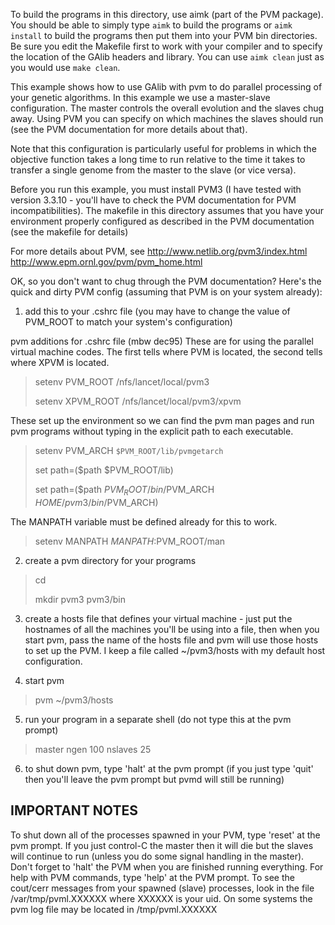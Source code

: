 To build the programs in this directory, use aimk (part of the PVM package).
You should be able to simply type `aimk` to build the programs or
`aimk install` to build the programs then put them into your PVM bin 
directories.  Be sure you edit the Makefile first to work with your compiler
and to specify the location of the GAlib headers and library.  You can use
`aimk clean` just as you would use `make clean`.

This example shows how to use GAlib with pvm to do parallel processing of your
genetic algorithms.  In this example we use a master-slave configuration.  The
master controls the overall evolution and the slaves chug away.  Using PVM you
can specify on which machines the slaves should run (see the PVM documentation
for more details about that).

Note that this configuration is particularly useful for problems in which the
objective function takes a long time to run relative to the time it takes to
transfer a single genome from the master to the slave (or vice versa).

Before you run this example, you must install PVM3 (I have tested with version
3.3.10 - you'll have to check the PVM documentation for PVM incompatibilities).
The makefile in this directory assumes that you have your environment properly
configured as described in the PVM documentation (see the makefile for details)

For more details about PVM, see 
 http://www.netlib.org/pvm3/index.html
 http://www.epm.ornl.gov/pvm/pvm_home.html


OK, so you don't want to chug through the PVM documentation?  Here's the 
quick and dirty PVM config (assuming that PVM is on your system already):

1) add this to your .cshrc file (you may have to change the value of 
   PVM_ROOT to match your system's configuration)

pvm additions for .cshrc file (mbw dec95)
These are for using the parallel virtual machine codes.  The first tells
where PVM is located, the second tells where XPVM is located.
> setenv PVM_ROOT /nfs/lancet/local/pvm3
>
> setenv XPVM_ROOT /nfs/lancet/local/pvm3/xpvm

These set up the environment so we can find the pvm man pages and run pvm
programs without typing in the explicit path to each executable.

> setenv PVM_ARCH `$PVM_ROOT/lib/pvmgetarch`
>
> set path=($path $PVM_ROOT/lib)
>
> set path=($path $PVM_ROOT/bin/$PVM_ARCH $HOME/pvm3/bin/$PVM_ARCH)

The MANPATH variable must be defined already for this to work.

> setenv MANPATH ${MANPATH}:$PVM_ROOT/man

2) create a pvm directory for your programs

> cd
> 
> mkdir pvm3 pvm3/bin


3) create a hosts file that defines your virtual machine - just put the
   hostnames of all the machines you'll be using into a file, then when you
   start pvm, pass the name of the hosts file and pvm will use those hosts
   to set up the PVM.  I keep a file called ~/pvm3/hosts with my default
   host configuration.


4) start pvm

> pvm ~/pvm3/hosts


5) run your program in a separate shell (do not type this at the pvm prompt)

> master ngen 100 nslaves 25


6) to shut down pvm, type 'halt' at the pvm prompt (if you just type 'quit'
   then you'll leave the pvm prompt but pvmd will still be running)


## IMPORTANT NOTES
  To shut down all of the processes spawned in your PVM, type 'reset' at the
pvm prompt.  If you just control-C the master then it will die but the slaves
will continue to run (unless you do some signal handling in the master).  Don't
forget to 'halt' the PVM when you are finished running everything.  For help
with PVM commands, type 'help' at the PVM prompt.
  To see the cout/cerr messages from your spawned (slave) processes, look in 
the file /var/tmp/pvml.XXXXXX where XXXXXX is your uid.  On some systems the
pvm log file may be located in /tmp/pvml.XXXXXX
